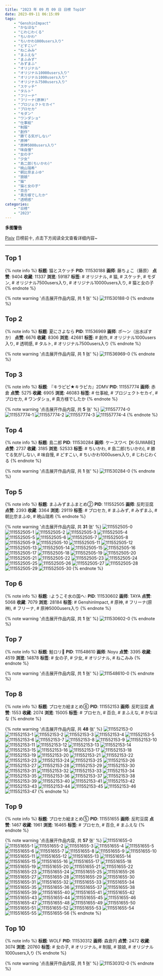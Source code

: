 ```yaml
---
title: "2023 年 09 月 09 日 日榜 Top10"
date: 2023-09-11 06:15:09
tags:
    - "GenshinImpact"
    - "かなほな"
    - "じわじわくる"
    - "ちいかわ"
    - "ちいかわ1000users入り"
    - "どすこい"
    - "ねこみみ"
    - "まふえな"
    - "まふみず"
    - "みずまふ"
    - "オリジナル"
    - "オリジナル10000users入り"
    - "オリジナル1000users入り"
    - "オリジナル7500users入り"
    - "スケッチ"
    - "タルト"
    - "フリーナ"
    - "フリーナ(原神)"
    - "プロジェクトセカイ"
    - "プロセカ"
    - "モダン"
    - "ワンダショ"
    - "仕事絵"
    - "制服"
    - "創作"
    - "勝てる気がしない"
    - "原神"
    - "原神5000users入り"
    - "味自慢"
    - "女の子"
    - "少女"
    - "島二郎(ちいかわ)"
    - "暁山瑞希"
    - "朝比奈まふゆ"
    - "狼娘"
    - "猫"
    - "猫と女の子"
    - "百合"
    - "貴方様でしたか"
    - "透明感"
categories:
    - "日榜"
    - "2023"
---
```


<i class="fa fa-triangle-exclamation"></i>**多图警告**<i class="fa fa-triangle-exclamation"></i>

[Pixiv](https://www.pixiv.net/) 日榜前十, 点击下方阅读全文查看详细内容~

<!-- more -->

---

## Top 1

{% note info %}
**标题**: 猫とスケッチ
**PID**: 111530188 **画师**: 藤ちょこ（藤原）
**点赞**: 9404 **收藏**: 11337 **浏览**: 59187
**标签**: # オリジナル, # 猫, # スケッチ, # モダン, # オリジナル7500users入り, # オリジナル10000users入り, # 猫と女の子
{% endnote %}

{% note warning '点击展开作品内容, 共 **1** 张' %}
![111530188-0](https://i.pixiv.re/img-original/img/2023/09/08/00/00/17/111530188_p0.png)
{% endnote %}

## Top 2

{% note info %}
**标题**: 夏にさよなら
**PID**: 111536969 **画师**: ポ～ン（出水ぽすか）
**点赞**: 6676 **收藏**: 8306 **浏览**: 42681
**标签**: # 創作, # オリジナル1000users入り, # 透明感, # タルト, # オリジナル7500users入り
{% endnote %}

{% note warning '点击展开作品内容, 共 **1** 张' %}
![111536969-0](https://i.pixiv.re/img-original/img/2023/09/08/07/30/00/111536969_p0.jpg)
{% endnote %}

## Top 3

{% note info %}
**标题**: 『キラピピ★キラピカ』2DMV
**PID**: 111557774 **画师**: 赤倉
**点赞**: 5275 **收藏**: 6905 **浏览**: 46083
**标签**: # 仕事絵, # プロジェクトセカイ, # プロセカ, # ワンダショ, # 貴方様でしたか
{% endnote %}

{% note warning '点击展开作品内容, 共 **5** 张' %}
![111557774-0](https://i.pixiv.re/img-original/img/2023/09/09/00/09/53/111557774_p0.png)
![111557774-1](https://i.pixiv.re/img-original/img/2023/09/09/00/09/53/111557774_p1.png)
![111557774-2](https://i.pixiv.re/img-original/img/2023/09/09/00/09/53/111557774_p2.png)
![111557774-3](https://i.pixiv.re/img-original/img/2023/09/09/00/09/53/111557774_p3.png)
![111557774-4](https://i.pixiv.re/img-original/img/2023/09/09/00/09/53/111557774_p4.png)
{% endnote %}

## Top 4

{% note info %}
**标题**: 島二郎
**PID**: 111530284 **画师**: ケースワベ【K-SUWABE】
**点赞**: 2737 **收藏**: 3185 **浏览**: 52533
**标签**: # ちいかわ, # 島二郎(ちいかわ), # 勝てる気がしない, # 味自慢, # どすこい, # ちいかわ1000users入り, # じわじわくる
{% endnote %}

{% note warning '点击展开作品内容, 共 **1** 张' %}
![111530284-0](https://i.pixiv.re/img-original/img/2023/09/08/00/00/56/111530284_p0.jpg)
{% endnote %}

## Top 5

{% note info %}
**标题**: まふみずまふまとめ②
**PID**: 111552505 **画师**: 反町豆腐
**点赞**: 2393 **收藏**: 3364 **浏览**: 29119
**标签**: # プロセカ, # まふみず, # みずまふ, # 朝比奈まふゆ, # 暁山瑞希
{% endnote %}

{% note warning '点击展开作品内容, 共 **31** 张' %}
![111552505-0](https://i.pixiv.re/img-original/img/2023/09/08/21/35/04/111552505_p0.jpg)
![111552505-1](https://i.pixiv.re/img-original/img/2023/09/08/21/35/04/111552505_p1.jpg)
![111552505-2](https://i.pixiv.re/img-original/img/2023/09/08/21/35/04/111552505_p2.jpg)
![111552505-3](https://i.pixiv.re/img-original/img/2023/09/08/21/35/04/111552505_p3.jpg)
![111552505-4](https://i.pixiv.re/img-original/img/2023/09/08/21/35/04/111552505_p4.jpg)
![111552505-5](https://i.pixiv.re/img-original/img/2023/09/08/21/35/04/111552505_p5.jpg)
![111552505-6](https://i.pixiv.re/img-original/img/2023/09/08/21/35/04/111552505_p6.jpg)
![111552505-7](https://i.pixiv.re/img-original/img/2023/09/08/21/35/04/111552505_p7.jpg)
![111552505-8](https://i.pixiv.re/img-original/img/2023/09/08/21/35/04/111552505_p8.jpg)
![111552505-9](https://i.pixiv.re/img-original/img/2023/09/08/21/35/04/111552505_p9.jpg)
![111552505-10](https://i.pixiv.re/img-original/img/2023/09/08/21/35/04/111552505_p10.jpg)
![111552505-11](https://i.pixiv.re/img-original/img/2023/09/08/21/35/04/111552505_p11.jpg)
![111552505-12](https://i.pixiv.re/img-original/img/2023/09/08/21/35/04/111552505_p12.jpg)
![111552505-13](https://i.pixiv.re/img-original/img/2023/09/08/21/35/04/111552505_p13.jpg)
![111552505-14](https://i.pixiv.re/img-original/img/2023/09/08/21/35/04/111552505_p14.jpg)
![111552505-15](https://i.pixiv.re/img-original/img/2023/09/08/21/35/04/111552505_p15.jpg)
![111552505-16](https://i.pixiv.re/img-original/img/2023/09/08/21/35/04/111552505_p16.jpg)
![111552505-17](https://i.pixiv.re/img-original/img/2023/09/08/21/35/04/111552505_p17.jpg)
![111552505-18](https://i.pixiv.re/img-original/img/2023/09/08/21/35/04/111552505_p18.jpg)
![111552505-19](https://i.pixiv.re/img-original/img/2023/09/08/21/35/04/111552505_p19.jpg)
![111552505-20](https://i.pixiv.re/img-original/img/2023/09/08/21/35/04/111552505_p20.jpg)
![111552505-21](https://i.pixiv.re/img-original/img/2023/09/08/21/35/04/111552505_p21.jpg)
![111552505-22](https://i.pixiv.re/img-original/img/2023/09/08/21/35/04/111552505_p22.jpg)
![111552505-23](https://i.pixiv.re/img-original/img/2023/09/08/21/35/04/111552505_p23.jpg)
![111552505-24](https://i.pixiv.re/img-original/img/2023/09/08/21/35/04/111552505_p24.jpg)
![111552505-25](https://i.pixiv.re/img-original/img/2023/09/08/21/35/04/111552505_p25.jpg)
![111552505-26](https://i.pixiv.re/img-original/img/2023/09/08/21/35/04/111552505_p26.jpg)
![111552505-27](https://i.pixiv.re/img-original/img/2023/09/08/21/35/04/111552505_p27.jpg)
![111552505-28](https://i.pixiv.re/img-original/img/2023/09/08/21/35/04/111552505_p28.jpg)
![111552505-29](https://i.pixiv.re/img-original/img/2023/09/08/21/35/04/111552505_p29.jpg)
![111552505-30](https://i.pixiv.re/img-original/img/2023/09/08/21/35/04/111552505_p30.jpg)
{% endnote %}

## Top 6

{% note info %}
**标题**: 💧ようこそ水の国へ💧
**PID**: 111530602 **画师**: TAYA
**点赞**: 5068 **收藏**: 7079 **浏览**: 28184
**标签**: # GenshinImpact, # 原神, # フリーナ(原神), # フリーナ, # 原神5000users入り
{% endnote %}

{% note warning '点击展开作品内容, 共 **1** 张' %}
![111530602-0](https://i.pixiv.re/img-original/img/2023/09/08/00/05/48/111530602_p0.jpg)
{% endnote %}

## Top 7

{% note info %}
**标题**: 鮭ロリ🍣
**PID**: 111548610 **画师**: Noyu
**点赞**: 3395 **收藏**: 4519 **浏览**: 14878
**标签**: # 女の子, # 少女, # オリジナル, # ねこみみ
{% endnote %}

{% note warning '点击展开作品内容, 共 **1** 张' %}
![111548610-0](https://i.pixiv.re/img-original/img/2023/09/08/19/22/52/111548610_p0.jpg)
{% endnote %}

## Top 8

{% note info %}
**标题**: プロセカ絵まとめ⑥
**PID**: 111552153 **画师**: 反町豆腐
**点赞**: 1553 **收藏**: 2074 **浏览**: 15005
**标签**: # プロセカ, # 百合, # まふえな, # かなほな
{% endnote %}

{% note warning '点击展开作品内容, 共 **48** 张' %}
![111552153-0](https://i.pixiv.re/img-original/img/2023/09/08/21/22/58/111552153_p0.jpg)
![111552153-1](https://i.pixiv.re/img-original/img/2023/09/08/21/22/58/111552153_p1.jpg)
![111552153-2](https://i.pixiv.re/img-original/img/2023/09/08/21/22/58/111552153_p2.jpg)
![111552153-3](https://i.pixiv.re/img-original/img/2023/09/08/21/22/58/111552153_p3.jpg)
![111552153-4](https://i.pixiv.re/img-original/img/2023/09/08/21/22/58/111552153_p4.jpg)
![111552153-5](https://i.pixiv.re/img-original/img/2023/09/08/21/22/58/111552153_p5.jpg)
![111552153-6](https://i.pixiv.re/img-original/img/2023/09/08/21/22/58/111552153_p6.jpg)
![111552153-7](https://i.pixiv.re/img-original/img/2023/09/08/21/22/58/111552153_p7.jpg)
![111552153-8](https://i.pixiv.re/img-original/img/2023/09/08/21/22/58/111552153_p8.jpg)
![111552153-9](https://i.pixiv.re/img-original/img/2023/09/08/21/22/58/111552153_p9.jpg)
![111552153-10](https://i.pixiv.re/img-original/img/2023/09/08/21/22/58/111552153_p10.jpg)
![111552153-11](https://i.pixiv.re/img-original/img/2023/09/08/21/22/58/111552153_p11.jpg)
![111552153-12](https://i.pixiv.re/img-original/img/2023/09/08/21/22/58/111552153_p12.jpg)
![111552153-13](https://i.pixiv.re/img-original/img/2023/09/08/21/22/58/111552153_p13.jpg)
![111552153-14](https://i.pixiv.re/img-original/img/2023/09/08/21/22/58/111552153_p14.jpg)
![111552153-15](https://i.pixiv.re/img-original/img/2023/09/08/21/22/58/111552153_p15.jpg)
![111552153-16](https://i.pixiv.re/img-original/img/2023/09/08/21/22/58/111552153_p16.jpg)
![111552153-17](https://i.pixiv.re/img-original/img/2023/09/08/21/22/58/111552153_p17.jpg)
![111552153-18](https://i.pixiv.re/img-original/img/2023/09/08/21/22/58/111552153_p18.jpg)
![111552153-19](https://i.pixiv.re/img-original/img/2023/09/08/21/22/58/111552153_p19.jpg)
![111552153-20](https://i.pixiv.re/img-original/img/2023/09/08/21/22/58/111552153_p20.jpg)
![111552153-21](https://i.pixiv.re/img-original/img/2023/09/08/21/22/58/111552153_p21.jpg)
![111552153-22](https://i.pixiv.re/img-original/img/2023/09/08/21/22/58/111552153_p22.jpg)
![111552153-23](https://i.pixiv.re/img-original/img/2023/09/08/21/22/58/111552153_p23.jpg)
![111552153-24](https://i.pixiv.re/img-original/img/2023/09/08/21/22/58/111552153_p24.jpg)
![111552153-25](https://i.pixiv.re/img-original/img/2023/09/08/21/22/58/111552153_p25.jpg)
![111552153-26](https://i.pixiv.re/img-original/img/2023/09/08/21/22/58/111552153_p26.jpg)
![111552153-27](https://i.pixiv.re/img-original/img/2023/09/08/21/22/58/111552153_p27.jpg)
![111552153-28](https://i.pixiv.re/img-original/img/2023/09/08/21/22/58/111552153_p28.jpg)
![111552153-29](https://i.pixiv.re/img-original/img/2023/09/08/21/22/58/111552153_p29.jpg)
![111552153-30](https://i.pixiv.re/img-original/img/2023/09/08/21/22/58/111552153_p30.jpg)
![111552153-31](https://i.pixiv.re/img-original/img/2023/09/08/21/22/58/111552153_p31.jpg)
![111552153-32](https://i.pixiv.re/img-original/img/2023/09/08/21/22/58/111552153_p32.jpg)
![111552153-33](https://i.pixiv.re/img-original/img/2023/09/08/21/22/58/111552153_p33.jpg)
![111552153-34](https://i.pixiv.re/img-original/img/2023/09/08/21/22/58/111552153_p34.jpg)
![111552153-35](https://i.pixiv.re/img-original/img/2023/09/08/21/22/58/111552153_p35.jpg)
![111552153-36](https://i.pixiv.re/img-original/img/2023/09/08/21/22/58/111552153_p36.jpg)
![111552153-37](https://i.pixiv.re/img-original/img/2023/09/08/21/22/58/111552153_p37.jpg)
![111552153-38](https://i.pixiv.re/img-original/img/2023/09/08/21/22/58/111552153_p38.jpg)
![111552153-39](https://i.pixiv.re/img-original/img/2023/09/08/21/22/58/111552153_p39.jpg)
![111552153-40](https://i.pixiv.re/img-original/img/2023/09/08/21/22/58/111552153_p40.jpg)
![111552153-41](https://i.pixiv.re/img-original/img/2023/09/08/21/22/58/111552153_p41.jpg)
![111552153-42](https://i.pixiv.re/img-original/img/2023/09/08/21/22/58/111552153_p42.jpg)
![111552153-43](https://i.pixiv.re/img-original/img/2023/09/08/21/22/58/111552153_p43.jpg)
![111552153-44](https://i.pixiv.re/img-original/img/2023/09/08/21/22/58/111552153_p44.jpg)
![111552153-45](https://i.pixiv.re/img-original/img/2023/09/08/21/22/58/111552153_p45.jpg)
![111552153-46](https://i.pixiv.re/img-original/img/2023/09/08/21/22/58/111552153_p46.jpg)
![111552153-47](https://i.pixiv.re/img-original/img/2023/09/08/21/22/58/111552153_p47.jpg)
{% endnote %}

## Top 9

{% note info %}
**标题**: プロセカ絵まとめ⑤
**PID**: 111551655 **画师**: 反町豆腐
**点赞**: 1467 **收藏**: 1961 **浏览**: 16465
**标签**: # プロセカ, # 百合, # まふえな
{% endnote %}

{% note warning '点击展开作品内容, 共 **57** 张' %}
![111551655-0](https://i.pixiv.re/img-original/img/2023/09/08/21/06/39/111551655_p0.jpg)
![111551655-1](https://i.pixiv.re/img-original/img/2023/09/08/21/06/39/111551655_p1.jpg)
![111551655-2](https://i.pixiv.re/img-original/img/2023/09/08/21/06/39/111551655_p2.jpg)
![111551655-3](https://i.pixiv.re/img-original/img/2023/09/08/21/06/39/111551655_p3.jpg)
![111551655-4](https://i.pixiv.re/img-original/img/2023/09/08/21/06/39/111551655_p4.jpg)
![111551655-5](https://i.pixiv.re/img-original/img/2023/09/08/21/06/39/111551655_p5.jpg)
![111551655-6](https://i.pixiv.re/img-original/img/2023/09/08/21/06/39/111551655_p6.jpg)
![111551655-7](https://i.pixiv.re/img-original/img/2023/09/08/21/06/39/111551655_p7.jpg)
![111551655-8](https://i.pixiv.re/img-original/img/2023/09/08/21/06/39/111551655_p8.jpg)
![111551655-9](https://i.pixiv.re/img-original/img/2023/09/08/21/06/39/111551655_p9.jpg)
![111551655-10](https://i.pixiv.re/img-original/img/2023/09/08/21/06/39/111551655_p10.jpg)
![111551655-11](https://i.pixiv.re/img-original/img/2023/09/08/21/06/39/111551655_p11.jpg)
![111551655-12](https://i.pixiv.re/img-original/img/2023/09/08/21/06/39/111551655_p12.jpg)
![111551655-13](https://i.pixiv.re/img-original/img/2023/09/08/21/06/39/111551655_p13.jpg)
![111551655-14](https://i.pixiv.re/img-original/img/2023/09/08/21/06/39/111551655_p14.jpg)
![111551655-15](https://i.pixiv.re/img-original/img/2023/09/08/21/06/39/111551655_p15.jpg)
![111551655-16](https://i.pixiv.re/img-original/img/2023/09/08/21/06/39/111551655_p16.jpg)
![111551655-17](https://i.pixiv.re/img-original/img/2023/09/08/21/06/39/111551655_p17.jpg)
![111551655-18](https://i.pixiv.re/img-original/img/2023/09/08/21/06/39/111551655_p18.jpg)
![111551655-19](https://i.pixiv.re/img-original/img/2023/09/08/21/06/39/111551655_p19.jpg)
![111551655-20](https://i.pixiv.re/img-original/img/2023/09/08/21/06/39/111551655_p20.jpg)
![111551655-21](https://i.pixiv.re/img-original/img/2023/09/08/21/06/39/111551655_p21.jpg)
![111551655-22](https://i.pixiv.re/img-original/img/2023/09/08/21/06/39/111551655_p22.jpg)
![111551655-23](https://i.pixiv.re/img-original/img/2023/09/08/21/06/39/111551655_p23.jpg)
![111551655-24](https://i.pixiv.re/img-original/img/2023/09/08/21/06/39/111551655_p24.jpg)
![111551655-25](https://i.pixiv.re/img-original/img/2023/09/08/21/06/39/111551655_p25.jpg)
![111551655-26](https://i.pixiv.re/img-original/img/2023/09/08/21/06/39/111551655_p26.jpg)
![111551655-27](https://i.pixiv.re/img-original/img/2023/09/08/21/06/39/111551655_p27.jpg)
![111551655-28](https://i.pixiv.re/img-original/img/2023/09/08/21/06/39/111551655_p28.jpg)
![111551655-29](https://i.pixiv.re/img-original/img/2023/09/08/21/06/39/111551655_p29.jpg)
![111551655-30](https://i.pixiv.re/img-original/img/2023/09/08/21/06/39/111551655_p30.jpg)
![111551655-31](https://i.pixiv.re/img-original/img/2023/09/08/21/06/39/111551655_p31.jpg)
![111551655-32](https://i.pixiv.re/img-original/img/2023/09/08/21/06/39/111551655_p32.jpg)
![111551655-33](https://i.pixiv.re/img-original/img/2023/09/08/21/06/39/111551655_p33.jpg)
![111551655-34](https://i.pixiv.re/img-original/img/2023/09/08/21/06/39/111551655_p34.jpg)
![111551655-35](https://i.pixiv.re/img-original/img/2023/09/08/21/06/39/111551655_p35.jpg)
![111551655-36](https://i.pixiv.re/img-original/img/2023/09/08/21/06/39/111551655_p36.jpg)
![111551655-37](https://i.pixiv.re/img-original/img/2023/09/08/21/06/39/111551655_p37.jpg)
![111551655-38](https://i.pixiv.re/img-original/img/2023/09/08/21/06/39/111551655_p38.jpg)
![111551655-39](https://i.pixiv.re/img-original/img/2023/09/08/21/06/39/111551655_p39.jpg)
![111551655-40](https://i.pixiv.re/img-original/img/2023/09/08/21/06/39/111551655_p40.jpg)
![111551655-41](https://i.pixiv.re/img-original/img/2023/09/08/21/06/39/111551655_p41.jpg)
![111551655-42](https://i.pixiv.re/img-original/img/2023/09/08/21/06/39/111551655_p42.jpg)
![111551655-43](https://i.pixiv.re/img-original/img/2023/09/08/21/06/39/111551655_p43.jpg)
![111551655-44](https://i.pixiv.re/img-original/img/2023/09/08/21/06/39/111551655_p44.jpg)
![111551655-45](https://i.pixiv.re/img-original/img/2023/09/08/21/06/39/111551655_p45.jpg)
![111551655-46](https://i.pixiv.re/img-original/img/2023/09/08/21/06/39/111551655_p46.jpg)
![111551655-47](https://i.pixiv.re/img-original/img/2023/09/08/21/06/39/111551655_p47.jpg)
![111551655-48](https://i.pixiv.re/img-original/img/2023/09/08/21/06/39/111551655_p48.jpg)
![111551655-49](https://i.pixiv.re/img-original/img/2023/09/08/21/06/39/111551655_p49.jpg)
![111551655-50](https://i.pixiv.re/img-original/img/2023/09/08/21/06/39/111551655_p50.jpg)
![111551655-51](https://i.pixiv.re/img-original/img/2023/09/08/21/06/39/111551655_p51.jpg)
![111551655-52](https://i.pixiv.re/img-original/img/2023/09/08/21/06/39/111551655_p52.jpg)
![111551655-53](https://i.pixiv.re/img-original/img/2023/09/08/21/06/39/111551655_p53.jpg)
![111551655-54](https://i.pixiv.re/img-original/img/2023/09/08/21/06/39/111551655_p54.jpg)
![111551655-55](https://i.pixiv.re/img-original/img/2023/09/08/21/06/39/111551655_p55.jpg)
![111551655-56](https://i.pixiv.re/img-original/img/2023/09/08/21/06/39/111551655_p56.jpg)
{% endnote %}

## Top 10

{% note info %}
**标题**: WOLF
**PID**: 111530312 **画师**: 森倉円
**点赞**: 2472 **收藏**: 3074 **浏览**: 20760
**标签**: # 女の子, # オリジナル, # 制服, # 狼娘, # オリジナル1000users入り
{% endnote %}

{% note warning '点击展开作品内容, 共 **1** 张' %}
![111530312-0](https://i.pixiv.re/img-original/img/2023/09/08/00/01/07/111530312_p0.jpg)
{% endnote %}
